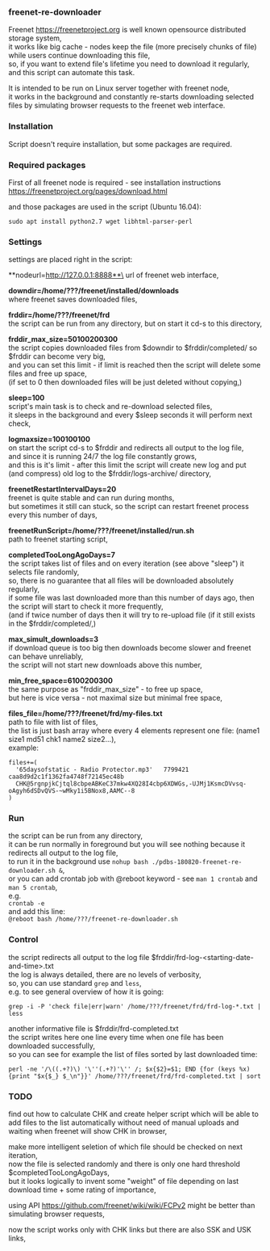 ### freenet-re-downloader

Freenet https://freenetproject.org is well known opensource distributed storage system,\
it works like big cache - nodes keep the file (more precisely chunks of file) while users continue downloading this file,\
so, if you want to extend file's lifetime you need to download it regularly,\
and this script can automate this task.

It is intended to be run on Linux server together with freenet node,\
it works in the background and constantly re-starts downloading selected files by simulating browser requests to the freenet web interface.

### Installation

Script doesn't require installation, but some packages are required.

### Required packages

First of all freenet node is required - see installation instructions https://freenetproject.org/pages/download.html

and those packages are used in the script (Ubuntu 16.04):
```
sudo apt install python2.7 wget libhtml-parser-perl
```

### Settings

settings are placed right in the script:

**nodeurl=http://127.0.0.1:8888**\
url of freenet web interface,

**downdir=/home/???/freenet/installed/downloads**\
where freenet saves downloaded files,

**frddir=/home/???/freenet/frd**\
the script can be run from any directory, but on start it cd-s to this directory,

**frddir_max_size=50100200300**\
the script copies downloaded files from $downdir to $frddir/completed/ so $frddir can become very big,\
and you can set this limit - if limit is reached then the script will delete some files and free up space,\
(if set to 0 then downloaded files will be just deleted without copying,)

**sleep=100**\
script's main task is to check and re-download selected files,\
it sleeps in the background and every $sleep seconds it will perform next check,

**logmaxsize=100100100**\
on start the script cd-s to $frddir and redirects all output to the log file,\
and since it is running 24/7 the log file constantly grows,\
and this is it's limit - after this limit the script will create new log and put (and compress) old log to the $frddir/logs-archive/ directory,

**freenetRestartIntervalDays=20**\
freenet is quite stable and can run during months,\
but sometimes it still can stuck, so the script can restart freenet process every this number of days,

**freenetRunScript=/home/???/freenet/installed/run.sh**\
path to freenet starting script,

**completedTooLongAgoDays=7**\
the script takes list of files and on every iteration (see above "sleep") it selects file randomly,\
so, there is no guarantee that all files will be downloaded absolutely regularly,\
if some file was last downloaded more than this number of days ago, then the script will start to check it more frequently,\
(and if twice number of days then it will try to re-upload file (if it still exists in the $frddir/completed/,)

**max_simult_downloads=3**\
if download queue is too big then downloads become slower and freenet can behave unreliably,\
the script will not start new downloads above this number,

**min_free_space=6100200300**\
the same purpose as "frddir_max_size" - to free up space,\
but here is vice versa - not maximal size but minimal free space,

**files_file=/home/???/freenet/frd/my-files.txt**\
path to file with list of files,\
the list is just bash array where every 4 elements represent one file: (name1 size1 md51 chk1 name2 size2...),\
example:
```
files+=(
  '65daysofstatic - Radio Protector.mp3'   7799421   caa8d9d2c1f1362fa4748f72145ec48b
  CHK@5rgnpjkCjtql8cbpeABKeC37mkw4XQ28I4cbp6XDWGs,-UJMj1KsmcDVvsq-oAgyh6dSDvQVS-~wMky1i5BNox8,AAMC--8
)
```

### Run

the script can be run from any directory,\
it can be run normally in foreground but you will see nothing because it redirects all output to the log file,\
to run it in the background use `nohup bash ./pdbs-180820-freenet-re-downloader.sh &`,\
or you can add crontab job with @reboot keyword - see `man 1 crontab` and `man 5 crontab`,\
e.g.\
`crontab -e`\
and add this line:\
`@reboot bash /home/???/freenet-re-downloader.sh`

### Control

the script redirects all output to the log file $frddir/frd-log-&lt;starting-date-and-time&gt;.txt\
the log is always detailed, there are no levels of verbosity,\
so, you can use standard `grep` and `less`,\
e.g. to see general overview of how it is going:
```
grep -i -P 'check file|err|warn' /home/???/freenet/frd/frd-log-*.txt | less
```
another informative file is $frddir/frd-completed.txt\
the script writes here one line every time when one file has been downloaded successfully,\
so you can see for example the list of files sorted by last downloaded time:
```
perl -ne '/\((.+?)\) '\''(.+?)'\'' /; $x{$2}=$1; END {for (keys %x) {print "$x{$_} $_\n"}}' /home/???/freenet/frd/frd-completed.txt | sort
```

### TODO

find out how to calculate CHK and create helper script which will be able to add files to the list automatically without need of manual uploads and waiting when freenet will show CHK in browser,

make more intelligent seletion of which file should be checked on next iteration,\
now the file is selected randomly and there is only one hard threshold $completedTooLongAgoDays,\
but it looks logically to invent some "weight" of file depending on last download time + some rating of importance,

using API https://github.com/freenet/wiki/wiki/FCPv2 might be better than simulating browser requests,

now the script works only with CHK links but there are also SSK and USK links,

